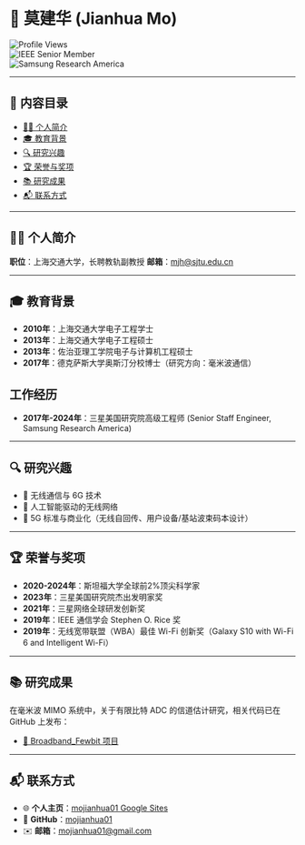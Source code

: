 # 🌟 莫建华 (Jianhua Mo)

![Profile Views](https://komarev.com/ghpvc/?username=mojianhua01&color=blue)  
![IEEE Senior Member](https://img.shields.io/badge/IEEE-Senior%20Member-blue)  
![Samsung Research America](https://img.shields.io/badge/Company-Samsung%20Research%20America-lightgrey)  

---

## 📖 内容目录
- [👨‍🏫 个人简介](#-个人简介)
- [🎓 教育背景](#-教育背景)
- [🔍 研究兴趣](#-研究兴趣)
- [🏆 荣誉与奖项](#-荣誉与奖项)
- [📚 研究成果](#-研究成果)
- [📬 联系方式](#-联系方式)

---

## 👨‍🏫 个人简介  
**职位**：上海交通大学，长聘教轨副教授
**邮箱**：mjh@sjtu.edu.cn


---

## 🎓 教育背景  
- **2010年**：上海交通大学电子工程学士  
- **2013年**：上海交通大学电子工程硕士  
- **2013年**：佐治亚理工学院电子与计算机工程硕士  
- **2017年**：德克萨斯大学奥斯汀分校博士（研究方向：毫米波通信）

## 工作经历
- **2017年-2024年**：三星美国研究院高级工程师 (Senior Staff Engineer, Samsung Research America)  

---

## 🔍 研究兴趣  
- 📶 无线通信与 6G 技术  
- 🤖 人工智能驱动的无线网络  
- 📡 5G 标准与商业化（无线自回传、用户设备/基站波束码本设计）  

---

## 🏆 荣誉与奖项  
- **2020-2024年**：斯坦福大学全球前2%顶尖科学家  
- **2023年**：三星美国研究院杰出发明家奖  
- **2021年**：三星网络全球研发创新奖  
- **2019年**：IEEE 通信学会 Stephen O. Rice 奖  
- **2019年**：无线宽带联盟（WBA）最佳 Wi-Fi 创新奖（Galaxy S10 with Wi-Fi 6 and Intelligent Wi-Fi）  

---

## 📚 研究成果  
在毫米波 MIMO 系统中，关于有限比特 ADC 的信道估计研究，相关代码已在 GitHub 上发布：  
- [📂 Broadband_Fewbit 项目](https://github.com/mojianhua01/Broadband_Fewbit)  

---

## 📬 联系方式  
- 🌐 **个人主页**：[mojianhua01 Google Sites](https://sites.google.com/view/mojianhua01/)  
- 💼 **GitHub**：[mojianhua01](https://github.com/mojianhua01)  
- ✉️ **邮箱**：mojianhua01@gmail.com  
